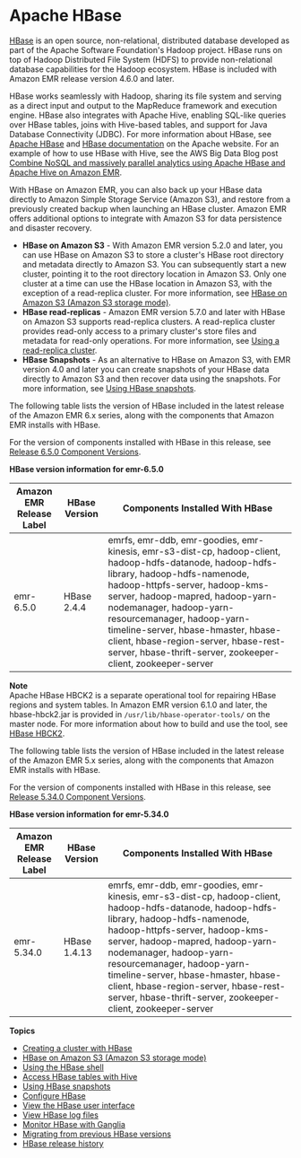 # Apache HBase<a name="emr-hbase"></a>

[HBase](https://aws.amazon.com/elasticmapreduce/details/hbase/) is an open source, non\-relational, distributed database developed as part of the Apache Software Foundation's Hadoop project\. HBase runs on top of Hadoop Distributed File System \(HDFS\) to provide non\-relational database capabilities for the Hadoop ecosystem\. HBase is included with Amazon EMR release version 4\.6\.0 and later\.

HBase works seamlessly with Hadoop, sharing its file system and serving as a direct input and output to the MapReduce framework and execution engine\. HBase also integrates with Apache Hive, enabling SQL\-like queries over HBase tables, joins with Hive\-based tables, and support for Java Database Connectivity \(JDBC\)\. For more information about HBase, see [Apache HBase](https://hbase.apache.org/) and [HBase documentation](http://hbase.apache.org/book.html) on the Apache website\. For an example of how to use HBase with Hive, see the AWS Big Data Blog post [Combine NoSQL and massively parallel analytics using Apache HBase and Apache Hive on Amazon EMR](http://aws.amazon.com/blogs/big-data/combine-nosql-and-massively-parallel-analytics-using-apache-hbase-and-apache-hive-on-amazon-emr/)\.

With HBase on Amazon EMR, you can also back up your HBase data directly to Amazon Simple Storage Service \(Amazon S3\), and restore from a previously created backup when launching an HBase cluster\. Amazon EMR offers additional options to integrate with Amazon S3 for data persistence and disaster recovery\. 
+ **HBase on Amazon S3** \- With Amazon EMR version 5\.2\.0 and later, you can use HBase on Amazon S3 to store a cluster's HBase root directory and metadata directly to Amazon S3\. You can subsequently start a new cluster, pointing it to the root directory location in Amazon S3\. Only one cluster at a time can use the HBase location in Amazon S3, with the exception of a read\-replica cluster\. For more information, see [HBase on Amazon S3 \(Amazon S3 storage mode\)](emr-hbase-s3.md)\.
+ **HBase read\-replicas** \- Amazon EMR version 5\.7\.0 and later with HBase on Amazon S3 supports read\-replica clusters\. A read\-replica cluster provides read\-only access to a primary cluster's store files and metadata for read\-only operations\. For more information, see [Using a read\-replica cluster](emr-hbase-s3.md#emr-hbase-s3-read-replica)\.
+ **HBase Snapshots** \- As an alternative to HBase on Amazon S3, with EMR version 4\.0 and later you can create snapshots of your HBase data directly to Amazon S3 and then recover data using the snapshots\. For more information, see [Using HBase snapshots](emr-hbase-snapshot.md)\.

The following table lists the version of HBase included in the latest release of the Amazon EMR 6\.x series, along with the components that Amazon EMR installs with HBase\.

For the version of components installed with HBase in this release, see [Release 6\.5\.0 Component Versions](emr-650-release.md)\.


**HBase version information for emr\-6\.5\.0**  

| Amazon EMR Release Label | HBase Version | Components Installed With HBase | 
| --- | --- | --- | 
| emr\-6\.5\.0 | HBase 2\.4\.4 | emrfs, emr\-ddb, emr\-goodies, emr\-kinesis, emr\-s3\-dist\-cp, hadoop\-client, hadoop\-hdfs\-datanode, hadoop\-hdfs\-library, hadoop\-hdfs\-namenode, hadoop\-httpfs\-server, hadoop\-kms\-server, hadoop\-mapred, hadoop\-yarn\-nodemanager, hadoop\-yarn\-resourcemanager, hadoop\-yarn\-timeline\-server, hbase\-hmaster, hbase\-client, hbase\-region\-server, hbase\-rest\-server, hbase\-thrift\-server, zookeeper\-client, zookeeper\-server | 

**Note**  
Apache HBase HBCK2 is a separate operational tool for repairing HBase regions and system tables\. In Amazon EMR version 6\.1\.0 and later, the hbase\-hbck2\.jar is provided in `/usr/lib/hbase-operator-tools/` on the master node\. For more information about how to build and use the tool, see [HBase HBCK2](https://github.com/apache/hbase-operator-tools/tree/master/hbase-hbck2)\. 

The following table lists the version of HBase included in the latest release of the Amazon EMR 5\.x series, along with the components that Amazon EMR installs with HBase\.

For the version of components installed with HBase in this release, see [Release 5\.34\.0 Component Versions](emr-5340-release.md)\.


**HBase version information for emr\-5\.34\.0**  

| Amazon EMR Release Label | HBase Version | Components Installed With HBase | 
| --- | --- | --- | 
| emr\-5\.34\.0 | HBase 1\.4\.13 | emrfs, emr\-ddb, emr\-goodies, emr\-kinesis, emr\-s3\-dist\-cp, hadoop\-client, hadoop\-hdfs\-datanode, hadoop\-hdfs\-library, hadoop\-hdfs\-namenode, hadoop\-httpfs\-server, hadoop\-kms\-server, hadoop\-mapred, hadoop\-yarn\-nodemanager, hadoop\-yarn\-resourcemanager, hadoop\-yarn\-timeline\-server, hbase\-hmaster, hbase\-client, hbase\-region\-server, hbase\-rest\-server, hbase\-thrift\-server, zookeeper\-client, zookeeper\-server | 

**Topics**
+ [Creating a cluster with HBase](emr-hbase-create.md)
+ [HBase on Amazon S3 \(Amazon S3 storage mode\)](emr-hbase-s3.md)
+ [Using the HBase shell](emr-hbase-connect.md)
+ [Access HBase tables with Hive](emr-hbase-access-hive.md)
+ [Using HBase snapshots](emr-hbase-snapshot.md)
+ [Configure HBase](emr-hbase-configure.md)
+ [View the HBase user interface](hbase-web-ui.md)
+ [View HBase log files](emr-hbase-log-files.md)
+ [Monitor HBase with Ganglia](emr-hbase-ganglia.md)
+ [Migrating from previous HBase versions](emr-hbase-migrate.md)
+ [HBase release history](HBase-release-history.md)